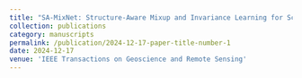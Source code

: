 ```yaml
---
title: "SA-MixNet: Structure-Aware Mixup and Invariance Learning for Scribble-Supervised Road Extraction in Remote Sensing Images"
collection: publications
category: manuscripts
permalink: /publication/2024-12-17-paper-title-number-1
date: 2024-12-17
venue: 'IEEE Transactions on Geoscience and Remote Sensing'
---
```

